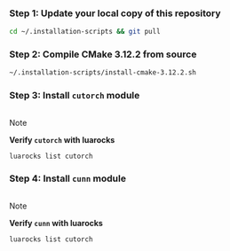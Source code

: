 ### Step 1: Update your local copy of this repository
```sh
cd ~/.installation-scripts && git pull
```

### Step 2: Compile CMake 3.12.2 from source
```sh
~/.installation-scripts/install-cmake-3.12.2.sh
```

### Step 3: Install `cutorch` module
```sh
```
> [!Note]
> **Verify `cutorch` with luarocks**
> ```sh
> luarocks list cutorch
> ```

### Step 4: Install `cunn` module
```sh
```
> [!Note]
> **Verify `cunn` with luarocks**
> ```sh
> luarocks list cutorch
> ```
